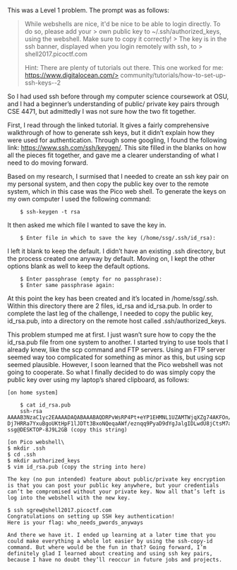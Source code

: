 This was a Level 1 problem. The prompt was as follows: 

> While webshells are nice, it'd be nice to be able to login directly. To do so, please add your > own public key to ~/.ssh/authorized_keys, using the webshell. Make sure to copy it correctly! > The key is in the ssh banner, displayed when you login remotely with ssh, to > shell2017.picoctf.com
>
> Hint:
> There are plenty of tutorials out there. This one worked for me: https://www.digitalocean.com/> community/tutorials/how-to-set-up-ssh-keys--2

So I had used ssh before through my computer science coursework at OSU, and I had a beginner’s understanding of public/ private key pairs through CSE 4471, but admittedly I was not sure how the two fit together. 

First, I read through the linked tutorial. It gives a fairly comprehensive walkthrough of how to generate ssh keys, but it didn’t explain how they were used for authentication. Through some googling, I found the following link: https://www.ssh.com/ssh/keygen/. This site filled in the blanks on how all the pieces fit together, and gave me a clearer understanding of what I need to do moving forward. 

Based on my research, I surmised that I needed to create an ssh key pair on my personal system, and then copy the public key over to the remote system, which in this case was the Pico web shell. To generate the keys on my own computer I used the following command:
```
	$ ssh-keygen -t rsa
```
It then asked me which file I wanted to save the key in.
```
	$ Enter file in which to save the key (/home/ssg/.ssh/id_rsa):
```
I left it blank to keep the default. I didn’t have an existing .ssh directory, but the process created one anyway by default. Moving on, I kept the other options blank as well to keep the default options.
```
	$ Enter passphrase (empty for no passphrase): 
	$ Enter same passphrase again:
```
At this point the key has been created and it’s located in /home/ssg/.ssh. Within this directory there are 2 files, id_rsa and id_rsa.pub. In order to complete the last leg of the challenge, I needed to copy the public key, id_rsa.pub, into a directory on the remote host called .ssh/authorized_keys. 

This problem stumped me at first. I just wasn’t sure how to copy the the id_rsa.pub file from one system to another. I started trying to use tools that I already knew, like the scp command and FTP servers. Using an FTP server seemed way too complicated for something as minor as this, but using scp seemed plausible. However, I soon learned that the Pico webshell was not going to cooperate. So what I finally decided to do was simply copy the public key over using my laptop’s shared clipboard, as follows:
	
	[on home system]
```
	$ cat id_rsa.pub
	ssh-rsa AAAAB3NzaC1yc2EAAAADAQABAAABAQDRPvWsRP4Pt+eYP1EHMNL1UZAMTWjqXZg74AKFOn/	Dj7HRRa7YxuBgoUKtHpF1lJDTt3BxoNQeqaAWf/eznqq9PyaD9dYgJalgIDLwdU8jCtsM7aDX/G3qmNboM08ZG3W0ZEC9uQyuPXhjbPpR2v5jJNuLN8KIBCnrhIFb/NnXqxK64qI9rwafyMLvKu3t0RyAojCtNPEt1xvSWKor9+8+978iiPwWYQ/P3bLKg8dezgMxh3JpAp8WwWlQ4g3IiEbwYfhOZlmf6R7SKFPFXcW2t1EMCn793FMHiZ0Rn5Jlz4CSr/fpltvobUaCMtkLVvFdE1o5eincZHW0uY2UwkeX ssg@DESKTOP-8J9L2GB (copy this string)
```
	[on Pico webshell\
	$ mkdir .ssh
	$ cd .ssh
	$ mkdir authorized_keys
	$ vim id_rsa.pub (copy the string into here)
```
The key (no pun intended) feature about public/private key encryption is that you can post your public key anywhere, but your credentials can’t be compromised without your private key. Now all that’s left is log into the webshell with the new key. 
```
	$ ssh sgrew@shell2017.picoctf.com
	Congratulations on setting up SSH key authentication!
	Here is your flag: who_needs_pwords_anyways
```
And there we have it. I ended up learning at a later time that you could make everything a whole lot easier by using the ssh-copy-id command. But where would be the fun in that? Going forward, I’m definitely glad I learned about creating and using ssh key pairs, because I have no doubt they’ll reoccur in future jobs and projects. 

